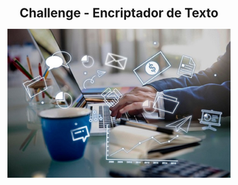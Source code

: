 <h1 align="center"> Challenge - Encriptador de Texto </h1>

<img src="./img/logoProyectoEncriptador.jpg">
